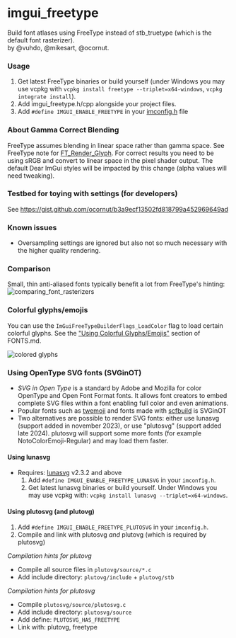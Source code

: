 # imgui_freetype

Build font atlases using FreeType instead of stb_truetype (which is the default font rasterizer).
<br>by @vuhdo, @mikesart, @ocornut.

### Usage

1. Get latest FreeType binaries or build yourself (under Windows you may use vcpkg with `vcpkg install freetype --triplet=x64-windows`, `vcpkg integrate install`).
2. Add imgui_freetype.h/cpp alongside your project files.
3. Add `#define IMGUI_ENABLE_FREETYPE` in your [imconfig.h](https://github.com/ocornut/imgui/blob/master/imconfig.h) file

### About Gamma Correct Blending

FreeType assumes blending in linear space rather than gamma space.
See FreeType note for [FT_Render_Glyph](https://freetype.org/freetype2/docs/reference/ft2-glyph_retrieval.html#ft_render_glyph).
For correct results you need to be using sRGB and convert to linear space in the pixel shader output.
The default Dear ImGui styles will be impacted by this change (alpha values will need tweaking).

### Testbed for toying with settings (for developers)

See https://gist.github.com/ocornut/b3a9ecf13502fd818799a452969649ad

### Known issues

- Oversampling settings are ignored but also not so much necessary with the higher quality rendering.

### Comparison

Small, thin anti-aliased fonts typically benefit a lot from FreeType's hinting:
![comparing_font_rasterizers](https://user-images.githubusercontent.com/8225057/107550178-fef87f00-6bd0-11eb-8d09-e2edb2f0ccfc.gif)

### Colorful glyphs/emojis

You can use the `ImGuiFreeTypeBuilderFlags_LoadColor` flag to load certain colorful glyphs. See the
["Using Colorful Glyphs/Emojis"](https://github.com/ocornut/imgui/blob/master/docs/FONTS.md#using-colorful-glyphsemojis) section of FONTS.md.

![colored glyphs](https://user-images.githubusercontent.com/8225057/106171241-9dc4ba80-6191-11eb-8a69-ca1467b206d1.png)

### Using OpenType SVG fonts (SVGinOT)
- *SVG in Open Type* is a standard by Adobe and Mozilla for color OpenType and Open Font Format fonts. It allows font creators to embed complete SVG files within a font enabling full color and even animations.
- Popular fonts such as [twemoji](https://github.com/13rac1/twemoji-color-font) and fonts made with [scfbuild](https://github.com/13rac1/scfbuild) is SVGinOT 
- Two alternatives are possible to render SVG fonts: either use lunasvg (support added in november 2023), or use "plutosvg" (support added late 2024). plutosvg will support some more fonts (for example NotoColorEmoji-Regular) and may load them faster.

#### Using lunasvg
- Requires: [lunasvg](https://github.com/sammycage/lunasvg) v2.3.2 and above
    1. Add `#define IMGUI_ENABLE_FREETYPE_LUNASVG` in your `imconfig.h`.
    2. Get latest lunasvg binaries or build yourself. Under Windows you may use vcpkg with: `vcpkg install lunasvg --triplet=x64-windows`.

#### Using plutosvg (and plutovg)
1. Add `#define IMGUI_ENABLE_FREETYPE_PLUTOSVG` in your `imconfig.h`.
2. Compile and link with plutosvg *and* plutovg (which is required by plutosvg)

_Compilation hints for plutovg_
- Compile all source files in `plutovg/source/*.c`
- Add include directory: `plutovg/include` + `plutovg/stb`

_Compilation hints for plutosvg_
- Compile `plutosvg/source/plutosvg.c`
- Add include directory: `plutosvg/source`
- Add define: `PLUTOSVG_HAS_FREETYPE`
- Link with: plutovg, freetype

